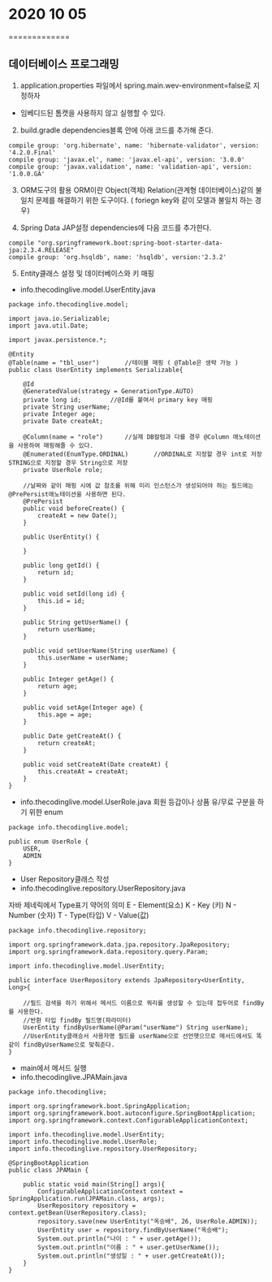 # 2020 10 05
=============

##  데이터베이스 프로그래밍


1. application.properties 파일에서 spring.main.wev-environment=false로 지정하자
* 임베디드된 톰캣을 사용하지 않고 실행할 수 있다.

2. build.gradle
dependencies블록 안에 아래 코드를 추가해 준다.
```
compile group: 'org.hibernate', name: 'hibernate-validator', version: '4.2.0.Final'
compile group: 'javax.el', name: 'javax.el-api', version: '3.0.0'
compile group: 'javax.validation', name: 'validation-api', version: '1.0.0.GA'
```

3. ORM도구의 활용
ORM이란 Object(객체) Relation(관계형 데이터베이스)같의 불일치 문제를 해결하기 위한 도구이다. ( foriegn key와 같이 모델과 불일치 하는 경우)

4. Spring Data JAP설정
dependencies에 다음 코드를 추가한다.
```
compile "org.springframework.boot:spring-boot-starter-data-jpa:2.3.4.RELEASE"
compile group: 'org.hsqldb', name: 'hsqldb', version:'2.3.2'
```

5. Entity클래스 설정 및 데이터베이스와 키 매핑
* info.thecodinglive.model.UserEntity.java
```
package info.thecodinglive.model;

import java.io.Serializable;
import java.util.Date;

import javax.persistence.*;

@Entity
@Table(name = "tbl_user")		//테이블 매핑 ( @Table은 생략 가능 )
public class UserEntity implements Serializable{
	
	@Id
	@GeneratedValue(strategy = GenerationType.AUTO)
	private long id;		//@Id를 붙여서 primary key 매핑
	private String userName;
	private Integer age;
	private Date createAt;
	
	@Column(name = "role")		//실제 DB칼럼과 다를 경우 @Column 애노테이션을 사용하여 매핑해줄 수 있다.
	@Enumerated(EnumType.ORDINAL)		//ORDINAL로 지정할 경우 int로 저장  STRING으로 지정할 경우 String으로 저장
	private UserRole role;

	//날짜와 같이 매핑 시에 값 참조를 위해 미리 인스턴스가 생성되어야 하는 필드에는 @PrePersist애노테이션을 사용하면 된다.
	@PrePersist
	public void beforeCreate() {
		createAt = new Date();
	}
	
	public UserEntity() {
		
	}

	public long getId() {
		return id;
	}

	public void setId(long id) {
		this.id = id;
	}

	public String getUserName() {
		return userName;
	}

	public void setUserName(String userName) {
		this.userName = userName;
	}

	public Integer getAge() {
		return age;
	}

	public void setAge(Integer age) {
		this.age = age;
	}

	public Date getCreateAt() {
		return createAt;
	}

	public void setCreateAt(Date createAt) {
		this.createAt = createAt;
	}	
}
```

* info.thecodinglive.model.UserRole.java
회원 등갑이나 상품 유/무료 구분을 하기 위한 enum
```
package info.thecodinglive.model;

public enum UserRole {
	USER,
	ADMIN
}
```
* User Repository클래스 작성
* info.thecodinglive.repository.UserRepository.java

자바 제네릭에서 Type표기 약어의 의미
E - Element(요소)
K - Key (키)
N - Number (숫자)
T - Type(타입)
V - Value(값)
```
package info.thecodinglive.repository;

import org.springframework.data.jpa.repository.JpaRepository;
import org.springframework.data.repository.query.Param;

import info.thecodinglive.model.UserEntity;

public interface UserRepository extends JpaRepository<UserEntity, Long>{

	//필드 검색을 하기 위해서 메서드 이름으로 쿼리를 생성할 수 있는데 접두어로 findBy를 사용한다.
	//반환 타입 findBy 필드명(파라미터)
	UserEntity findByUserName(@Param("userName") String userName);
	//UserEntity클래승서 사용자명 필드를 userName으로 선언햇으므로 메서드에서도 똑같이 findByUserName으로 맞춰준다.
}
```

* main에서 메서드 실행
* info.thecodinglive.JPAMain.java
```
package info.thecodinglive;

import org.springframework.boot.SpringApplication;
import org.springframework.boot.autoconfigure.SpringBootApplication;
import org.springframework.context.ConfigurableApplicationContext;

import info.thecodinglive.model.UserEntity;
import info.thecodinglive.model.UserRole;
import info.thecodinglive.repository.UserRepository;

@SpringBootApplication
public class JPAMain {
	
	public static void main(String[] args){
		ConfigurableApplicationContext context = SpringApplication.run(JPAMain.class, args);
		UserRepository repository = context.getBean(UserRepository.class);
		repository.save(new UserEntity("옥승배", 26, UserRole.ADMIN));
		UserEntity user = repository.findByUserName("옥승배");
		System.out.println("나이 : " + user.getAge());
		System.out.println("이름 : " + user.getUserName());
		System.out.println("생성일 : " + user.getCreateAt());
	}
}
```


